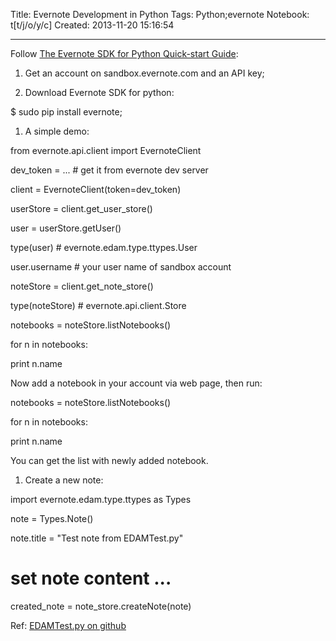 Title: Evernote Development in Python
Tags: Python;evernote
Notebook: t[t/j/o/y/c]
Created: 2013-11-20 15:16:54

------

Follow [The Evernote SDK for Python Quick-start Guide](http://dev.evernote.com/doc/start/python.php):

 

1. Get an account on sandbox.evernote.com and an API key;

 

1. Download Evernote SDK for python:

 

 $ sudo pip install evernote;

 

1. A simple demo:

 

 from evernote.api.client import EvernoteClient

 dev_token = ... # get it from evernote dev server

 client = EvernoteClient(token=dev_token)

 userStore = client.get_user_store()

 user = userStore.getUser()

 type(user) # evernote.edam.type.ttypes.User

 user.username # your user name of sandbox account

 noteStore = client.get_note_store()

 type(noteStore) # evernote.api.client.Store

 notebooks = noteStore.listNotebooks()

 for n in notebooks:

  print n.name 
 

Now add a notebook in your account via web page, then run:

 

 notebooks = noteStore.listNotebooks()


 for n in notebooks:

  print n.name

 

You can get the list with newly added notebook.

 

1. Create a new note:

 

 import evernote.edam.type.ttypes as Types

 note = Types.Note()

 note.title = "Test note from EDAMTest.py"

 # set note content ...

 created_note = note_store.createNote(note)

 

Ref: [EDAMTest.py on github](https://github.com/evernote/evernote-sdk-python/blob/master/sample/client/EDAMTest.py)
